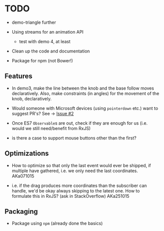 # TODO

- demo-triangle further

- Using streams for an animation API
  - test with demo 4, at least

- Clean up the code and documentation

- Package for npm (not Bower!)

## Features

- In demo3, make the line between the knob and the base follow moves declaratively. Also, make constraints (in angles) for the movement of the knob, declaratively.

- Would someone with Microsoft devices (using `pointerdown` etc.) want to suggest PR's? See -> [Issue #2](https://github.com/akauppi/svg.rx.js/issues/2)

- Once ES7 `Observable`s are out, check if they are enough for us (i.e. would we still need/benefit from RxJS)

- is there a case to support mouse buttons other than the first?


## Optimizations
 
- How to optimize so that only the last event would ever be shipped, if multiple have gathered, i.e. we only need the last coordinates. AKa071015

- i.e. if the drag produces more coordinates than the subscriber can handle, we'd be okay always skipping to the latest one. How to formulate this in RxJS? (ask in StackOverflow) AKa251015
 
## Packaging

- Package using `npm` (already done the basics)

<!--
Note: We're not very pleased with Bower overall. If you have suggestions on better packaging framework, please suggest (or better yet, pass a PR). AKa131215 
-->

<br />
